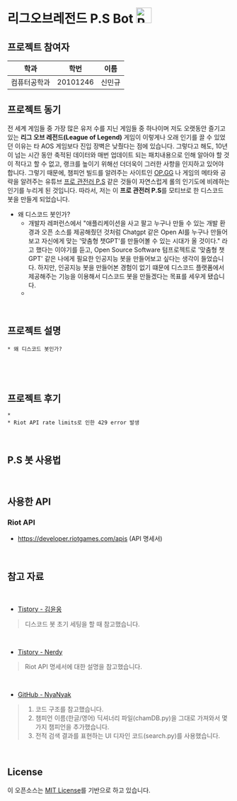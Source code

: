 리그오브레전드 P.S Bot <img src="https://i.ibb.co/4f1nw7T/P-S.webp" width="35px" height="35px" title="px(픽셀) 크기 설정" alt="P.S"></img>
=
프로젝트 참여자
-
|학과|학번|이름|
|---|---|---|
|컴퓨터공학과|20101246|신민규|

프로젝트 동기
-
전 세계 게임들 중 가장 많은 유저 수를 지닌 게임들 중 하나이며 저도 오랫동안 즐기고 있는 **리그 오브 레전드(League of Legend)** 게임이 이렇게나 오래 인기를 끌 수 있었던 이유는 타 AOS 게임보다 진입 장벽은 낮췄다는 점에 있습니다. 그렇다고 해도, 10년이 넘는 시간 동안 축적된 데이터와 매번 업데이트 되는 패치내용으로 인해 알아야 할 것이 적다고 할 수 없고, 랭크를 높이기 위해선 더더욱이 그러한 사항을 인지하고 있어야 합니다. 그렇기 때문에, 챔피언 빌드를 알려주는 사이트인 [OP.GG](https://www.op.gg/champions) 나 게임의 메타와 공략을 알려주는 유튜브 [프로 관전러 P.S](https://www.youtube.com/@ProfessionalSpectator) 같은 것들이 자연스럽게 롤의 인기도에 비례하는 인기를 누리게 된 것입니다. 따라서, 저는 이 **프로 관전러 P.S**를 모티브로 한 디스코드 봇을 만들게 되었습니다.   
   
* 왜 디스코드 봇인가?
  * 개발자 레퍼런스에서 "애플리케이션을 사고 팔고 누구나 만들 수 있는 개발 환경과 오픈 소스를 제공해줬던 것처럼 Chatgpt 같은 Open AI를 누구나 만들어보고 자신에게 맞는 '맞춤형 챗GPT'를 만들어볼 수 있는 시대가 올 것이다." 라고 했다는 이야기를 듣고, Open Source Software 텀프로젝트로 '맞춤형 챗GPT' 같은 나에게 필요한 인공지능 봇을 만들어보고 싶다는 생각이 들었습니다. 하지만, 인공지능 봇을 만들어본 경험이 없기 떄문에 디스코드 플랫폼에서 제공해주는 기능을 이용해서 디스코드 봇을 만들겠다는 목표를 세우게 됐습니다.
  * 
   

</br>

프로젝트 설명
-
```
* 왜 디스코드 봇인가?



```

</br>

프로젝트 후기
-
```
* 
* Riot API rate limits로 인한 429 error 발생

```


</br>


P.S 봇 사용법
-

</br>

사용한 API
-
### Riot API
* https://developer.riotgames.com/apis (API 명세서)

</br>

참고 자료
-

</br>

* [Tistory - 김윤웅](https://yunwoong.tistory.com/212)
> 디스코드 봇 초기 세팅을 할 때 참고했습니다.

</br>

* [Tistory - Nerdy](https://whiplash-bd.tistory.com/42)
> Riot API 명세서에 대한 설명을 참고했습니다.

</br>

* [GitHub - NyaNyak](https://github.com/NyaNyak/discord-beebot)
> 1. 코드 구조를 참고했습니다.  
> 2. 챔피언 이름(한글/영어) 딕셔너리 파일(chamDB.py)을 그대로 가져와서 몇 가지 챔피언을 추가했습니다.  
> 3. 전적 검색 결과를 표현하는 UI 디자인 코드(search.py)를 사용했습니다.

</br>

License
-
이 오픈소스는 [MIT License](https://github.com/uykm/P.Sbot-Discord/blob/main/LICENSE)를 기반으로 하고 있습니다.


